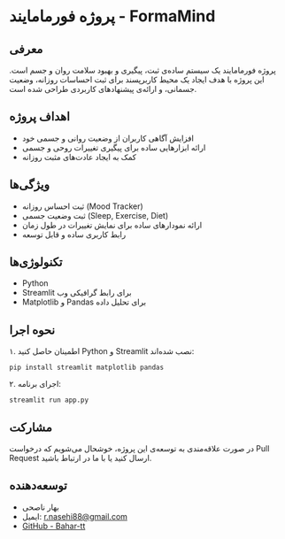 
# پروژه فورمامایند - FormaMind

## معرفی
پروژه فورمامایند یک سیستم ساده‌ی ثبت، پیگیری و بهبود سلامت روان و جسم است. این پروژه با هدف ایجاد یک محیط کاربرپسند برای ثبت احساسات روزانه، وضعیت جسمانی، و ارائه‌ی پیشنهادهای کاربردی طراحی شده است.

## اهداف پروژه
- افزایش آگاهی کاربران از وضعیت روانی و جسمی خود
- ارائه ابزارهایی ساده برای پیگیری تغییرات روحی و جسمی
- کمک به ایجاد عادت‌های مثبت روزانه

## ویژگی‌ها
- ثبت احساس روزانه (Mood Tracker)
- ثبت وضعیت جسمی (Sleep, Exercise, Diet)
- ارائه نمودارهای ساده برای نمایش تغییرات در طول زمان
- رابط کاربری ساده و قابل توسعه

## تکنولوژی‌ها
- Python
- Streamlit برای رابط گرافیکی وب
- Matplotlib و Pandas برای تحلیل داده

## نحوه اجرا
۱. اطمینان حاصل کنید Python و Streamlit نصب شده‌اند:
```
pip install streamlit matplotlib pandas
```

۲. اجرای برنامه:
```
streamlit run app.py
```

## مشارکت
در صورت علاقه‌مندی به توسعه‌ی این پروژه، خوشحال می‌شویم که درخواست Pull Request ارسال کنید یا با ما در ارتباط باشید.

## توسعه‌دهنده
- بهار ناصحی  
- ایمیل: r.nasehi88@gmail.com  
- [GitHub - Bahar-tt](https://github.com/Bahar-tt)

